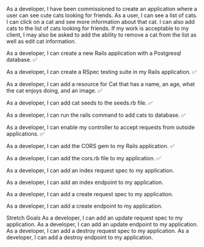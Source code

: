 As a developer, I have been commissioned to create an application where a user can see cute cats looking for friends. As a user, I can see a list of cats. I can click on a cat and see more information about that cat. I can also add cats to the list of cats looking for friends. If my work is acceptable to my client, I may also be asked to add the ability to remove a cat from the list as well as edit cat information.

As a developer, I can create a new Rails application with a Postgresql database. ✅

As a developer, I can create a RSpec testing suite in my Rails application. ✅

As a developer, I can add a resource for Cat that has a name, an age, what the cat enjoys doing, and an image. ✅

As a developer, I can add cat seeds to the seeds.rb file. ✅

As a developer, I can run the rails command to add cats to database. ✅

As a developer, I can enable my controller to accept requests from outside applications. ✅

As a developer, I can add the CORS gem to my Rails application. ✅

As a developer, I can add the cors.rb file to my application. ✅

As a developer, I can add an index request spec to my application.

As a developer, I can add an index endpoint to my application.

As a developer, I can add a create request spec to my application.

As a developer, I can add a create endpoint to my application.

Stretch Goals
As a developer, I can add an update request spec to my application.
As a developer, I can add an update endpoint to my application.
As a developer, I can add a destroy request spec to my application.
As a developer, I can add a destroy endpoint to my application.